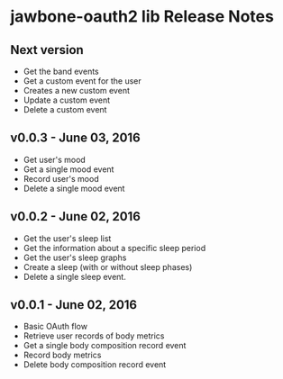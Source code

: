 # jawbone-oauth2 lib Release Notes

## Next version

- Get the band events
- Get a custom event for the user
- Creates a new custom event
- Update a custom event
- Delete a custom event

## v0.0.3 - June 03, 2016

- Get user's mood
- Get a single mood event
- Record user's mood
- Delete a single mood event

## v0.0.2 - June 02, 2016

- Get the user's sleep list
- Get the information about a specific sleep period
- Get the user's sleep graphs
- Create a sleep (with or without sleep phases)
- Delete a single sleep event.

## v0.0.1 - June 02, 2016

- Basic OAuth flow
- Retrieve user records of body metrics
- Get a single body composition record event
- Record body metrics
- Delete body composition record event